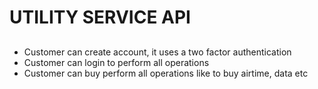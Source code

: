 # UTILITY SERVICE API

##
 - Customer can create account, it uses a two factor authentication
 - Customer can login to perform all operations
 - Customer can buy perform all operations like to buy airtime, data etc
